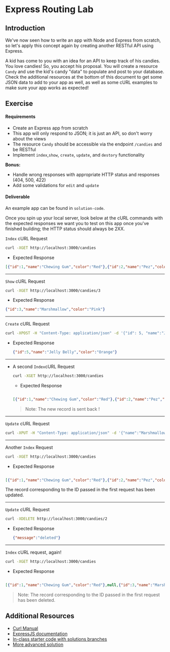 # Express Routing Lab

## Introduction

We've now seen how to write an app with Node and Express from scratch, so let's apply this concept again by creating another RESTful API using Express.

A kid has come to you with an idea for an API to keep track of his candies.  You love candies!  So, you accept his proposal. You will create a resource `Candy` and use the kid's candy "data" to populate and post to your database. Check the additional resources at the bottom of this document to get some JSON data to add to your app as well, as well as some cURL examples to make sure your app works as expected!

## Exercise

#### Requirements

- Create an Express app from scratch
- This app will only respond to JSON; it is just an API, so don't worry about the views
- The resource `Candy` should be accessible via the endpoint `/candies` and be RESTful
- Implement `index`,`show`, `create`, `update`, and `destory` functionality

**Bonus:**
- Handle wrong responses with appropriate HTTP status and responses (404, 500, 422)
- Add some validations for `edit` and `update`


#### Deliverable

An example app can be found in `solution-code`.

Once you spin up your local server, look below at the cURL commands with the expected responses we want you to test on this app once you've finished building;  the HTTP status should always be 2XX.




`Index` cURL Request

```bash
curl -XGET http://localhost:3000/candies

```

  - Expected Response
  ```json
  [{"id":1,"name":"Chewing Gum","color":"Red"},{"id":2,"name":"Pez","color":"Green"},{"id":3,"name":"Marshmallow","color":"Pink"},{"id":4,"name":"Candy Stick","color":"Blue"}]
  ```
---

`Show` cURL Request

```bash
curl -XGET http://localhost:3000/candies/3

```

  - Expected Response
  ```json
  {"id":3,"name":"Marshmallow","color":"Pink"}
  ```
---

`Create` cURL Request

```bash
curl -XPOST -H "Content-Type: application/json" -d '{"id": 5, "name":"Jelly Belly","color":"Orange"}' http://localhost:3000/candies

```

  - Expected Response
    ```json
    {"id":5,"name":"Jelly Belly","color":"Orange"}
    ```

---


- A second `Index`cURL Request

  ```bash
  curl -XGET http://localhost:3000/candies
  ```

  - Expected Response

  ```json

  [{"id":1,"name":"Chewing Gum","color":"Red"},{"id":2,"name":"Pez","color":"Green"},{"id":3,"name":"Marshmallow","color":"Pink"},{"id":4,"name":"Candy Stick","color":"Blue"},{"id": 5, "name":"Jelly Belly","color":"Orange"}]
  ```
  > Note: The new record is sent back !

---

`Update` cURL Request

```bash
curl -XPUT -H "Content-Type: application/json" -d '{"name":"Marshmallows","color":"white"}' http://localhost:3000/candies/3
```

---

Another `Index` Request

```bash
curl -XGET http://localhost:3000/candies
```

  - Expected Response

  ```json

  [{"id":1,"name":"Chewing Gum","color":"Red"},{"id":2,"name":"Pez","color":"Green"},{"name":"Marshmallows","color":"white"},{"id":4,"name":"Candy Stick","color":"Blue"}]
  ```
  The record corresponding to the ID passed in the first request has been updated.

---

`Update` cURL Request

```bash
curl -XDELETE http://localhost:3000/candies/2
```

  - Expected Response
    ```json
    {"message":"deleted"}
    ```

---

`Index` cURL request, again!

```bash
curl -XGET http://localhost:3000/candies
```

 - Expected Response

  ```json

  [{"id":1,"name":"Chewing Gum","color":"Red"},null,{"id":3,"name":"Marshmallow","color":"Pink"},{"id":4,"name":"Candy Stick","color":"Blue"}]
  ```

> Note: The record corresponding to the ID passed in the first request has been deleted.



## Additional Resources

- [Curl Manual](http://curl.haxx.se/docs/manual.html)
- [ExpressJS documentation](http://expressjs.com/4x/api.html)
- [In-class starter code with solutions branches](https://github.com/sf-wdi-26/candies/tree/master)
- [More advanced solution](solution-code)
